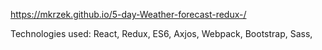 https://mkrzek.github.io/5-day-Weather-forecast-redux-/

Technologies used: 
  React,
  Redux,
  ES6,
  Axjos,
  Webpack,
  Bootstrap,
  Sass,
  
